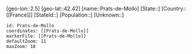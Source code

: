﻿---
location: [42.42,2.5]
mapzoom: [7,12] 
mapmarker: city 
type: City
tags:
- geo/City


SpocWebEntityId: 33506
isDeleted: false
confidential: public

---
[geo-lon::2.5]
[geo-lat::42.42]
[name::Prats-de-Mollo]
[State::]
[Country::[[France]]]
[StateId::]
[Population::]
[Unknown::]


```leaflet
id: Prats-de-Mollo
coordinates: [[Prats-de-Mollo]]
markerFile: [[Prats-de-Mollo]]
defaultZoom: 11 
maxZoom: 18
```
